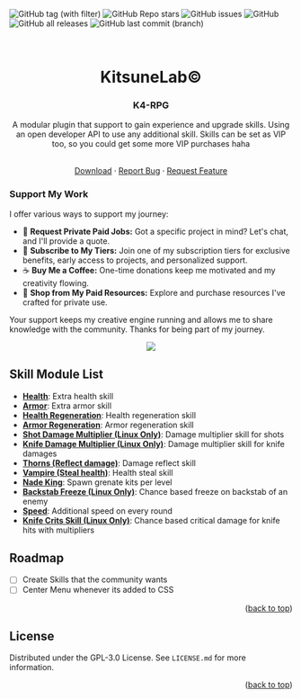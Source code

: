 <a name="readme-top"></a>

![GitHub tag (with filter)](https://img.shields.io/github/v/tag/K4ryuu/K4-RPG?style=for-the-badge&label=Version)
![GitHub Repo stars](https://img.shields.io/github/stars/K4ryuu/K4-RPG?style=for-the-badge)
![GitHub issues](https://img.shields.io/github/issues/K4ryuu/K4-RPG?style=for-the-badge)
![GitHub](https://img.shields.io/github/license/K4ryuu/K4-RPG?style=for-the-badge)
![GitHub all releases](https://img.shields.io/github/downloads/K4ryuu/K4-RPG/total?style=for-the-badge)
![GitHub last commit (branch)](https://img.shields.io/github/last-commit/K4ryuu/K4-RPG/dev?style=for-the-badge)

<!-- PROJECT LOGO -->
<br />
<div align="center">
  <h1 align="center">KitsuneLab©</h1>
  <h3 align="center">K4-RPG</h3>
  <a align="center">A modular plugin that support to gain experience and upgrade skills. Using an open developer API to use any additional skill. Skills can be set as VIP too, so you could get some more VIP purchases haha</a>

  <p align="center">
    <br />
    <a href="https://github.com/K4ryuu/K4-RPG/releases">Download</a>
    ·
    <a href="https://github.com/K4ryuu/K4-RPG/issues/new?assignees=KitsuneLab-Development&labels=bug&projects=&template=bug_report.md&title=%5BBUG%5D">Report Bug</a>
    ·
    <a href="https://github.com/K4ryuu/K4-RPG/issues/new?assignees=KitsuneLab-Development&labels=enhancement&projects=&template=feature_request.md&title=%5BREQ%5D">Request Feature</a>
  </p>
</div>

### Support My Work

I offer various ways to support my journey:

- 💬 **Request Private Paid Jobs:** Got a specific project in mind? Let's chat, and I'll provide a quote.
- 🎁 **Subscribe to My Tiers:** Join one of my subscription tiers for exclusive benefits, early access to projects, and personalized support.
- ☕ **Buy Me a Coffee:** One-time donations keep me motivated and my creativity flowing.
- 💼 **Shop from My Paid Resources:** Explore and purchase resources I've crafted for private use.

Your support keeps my creative engine running and allows me to share knowledge with the community. Thanks for being part of my journey.

<p align="center">
<a href="https://www.buymeacoffee.com/k4ryuu">
<img src="https://img.buymeacoffee.com/button-api/?text=Support Me&emoji=☕&slug=k4ryuu&button_colour=FF5F5F&font_colour=ffffff&font_family=Inter&outline_colour=000000&coffee_colour=FFDD00" />
</a>
</p>

<!-- Skills -->

## Skill Module List

- [**Health**](https://github.com/K4ryuu/K4-RPG-Health): Extra health skill
- [**Armor**](https://github.com/K4ryuu/K4-RPG-Armor): Extra armor skill
- [**Health Regeneration**](https://github.com/K4ryuu/K4-RPG-HealthRegen): Health regeneration skill
- [**Armor Regeneration**](https://github.com/K4ryuu/K4-RPG-ArmorRegen): Armor regeneration skill
- [**Shot Damage Multiplier (Linux Only)**](https://github.com/K4ryuu/K4-RPG-ShotDamageMultiplier): Damage multiplier skill for shots
- [**Knife Damage Multiplier (Linux Only)**](https://github.com/K4ryuu/K4-RPG-KnifeDamageMultiplier): Damage multiplier skill for knife damages
- [**Thorns (Reflect damage)**](https://github.com/K4ryuu/K4-RPG-Thorns): Damage reflect skill
- [**Vampire (Steal health)**](https://github.com/K4ryuu/K4-RPG-Vampire): Health steal skill
- [**Nade King**](https://github.com/K4ryuu/K4-RPG-NadeKing): Spawn grenate kits per level
- [**Backstab Freeze (Linux Only)**](https://github.com/K4ryuu/K4-RPG-BackstabFreeze): Chance based freeze on backstab of an enemy
- [**Speed**](https://github.com/K4ryuu/K4-RPG-Speed): Additional speed on every round
- [**Knife Crits Skill (Linux Only)**](https://github.com/K4ryuu/K4-RPG-KnifeCrits): Chance based critical damage for knife hits with multipliers

<!-- ROADMAP -->

## Roadmap

- [ ] Create Skills that the community wants
- [ ] Center Menu whenever its added to CSS

<p align="right">(<a href="#readme-top">back to top</a>)</p>

<!-- LICENSE -->

## License

Distributed under the GPL-3.0 License. See `LICENSE.md` for more information.

<p align="right">(<a href="#readme-top">back to top</a>)</p>

